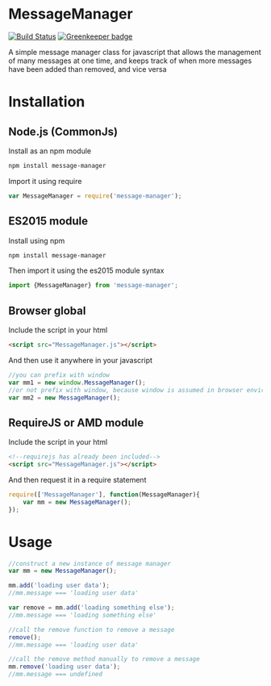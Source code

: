 # MessageManager
[![Build Status](https://travis-ci.org/TwitchBronBron/MessageManager.svg?branch=master)](https://travis-ci.org/TwitchBronBron/MessageManager) [![Greenkeeper badge](https://badges.greenkeeper.io/TwitchBronBron/MessageManager.svg)](https://greenkeeper.io/)

A simple message manager class for javascript that allows the management of many messages at one time, and keeps track of when more messages have been added than removed, and vice versa

# Installation
## Node.js (CommonJs)
Install as an npm module
```bash
npm install message-manager
```
Import it using require
```javascript
var MessageManager = require('message-manager');
```

## ES2015 module

Install using npm
```bash
npm install message-manager
```

Then import it using the es2015 module syntax

```javascript
import {MessageManager} from 'message-manager';
```


## Browser global
Include the script in your html

```html
<script src="MessageManager.js"></script>
```

And then use it anywhere in your javascript

```javascript
//you can prefix with window
var mm1 = new window.MessageManager();
//or not prefix with window, because window is assumed in browser environments
var mm2 = new MessageManager();
```

## RequireJS or AMD module
Include the script in your html

```html
<!--requirejs has already been included-->
<script src="MessageManager.js"></script>
```
And then request it in a require statement

```javascript
require(['MessageManager'], function(MessageManager){
    var mm = new MessageManager();
});
```

# Usage
```javascript
//construct a new instance of message manager
var mm = new MessageManager();

mm.add('loading user data');
//mm.message === 'loading user data'

var remove = mm.add('loading something else');
//mm.message === 'loading something else'

//call the remove function to remove a message
remove();
//mm.message === 'loading user data'

//call the remove method manually to remove a message
mm.remove('loading user data');
//mm.message === undefined
```

